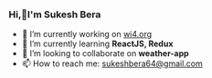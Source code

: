 ### Hi,👋I'm Sukesh Bera 

<!--
**Sukesh96/Sukesh96** is a ✨ _special_ ✨ repository because its `README.md` (this file) appears on your GitHub profile.

Here are some ideas to get you started:

- 🔭 I’m currently working on ...
- 🌱 I’m currently learning ...
- 👯 I’m looking to collaborate on ...
- 🤔 I’m looking for help with ...
- 💬 Ask me about ...
- 📫 How to reach me: ...
- 😄 Pronouns: ...
- ⚡ Fun fact: ...
-->
- 🔭 I’m currently working on <a href="https://wi4.org/">wi4.org<a/>
- 🌱 I’m currently learning **ReactJS, Redux**
- 👯 I’m looking to collaborate on **weather-app**
- 📫 How to reach me: <a href="mailto:sukeshbera64@gmail.com">sukeshbera64@gmail.com</a>

